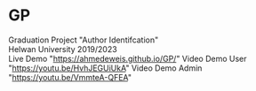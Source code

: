 # GP
Graduation Project "Author Identifcation" <br>
Helwan University 2019/2023
<br>
Live Demo "https://ahmedeweis.github.io/GP/"
Video Demo User "https://youtu.be/HvhJEGUiUkA"
Video Demo Admin "https://youtu.be/VmmteA-QFEA"

